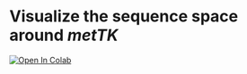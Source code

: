 # Visualize the sequence space around *metTK*
<a target="_blank" href="https://colab.research.google.com/github/PyEED/colab-example/blob/main/sequence_network.ipynb">
  <img src="https://colab.research.google.com/assets/colab-badge.svg" alt="Open In Colab"/>
</a>

